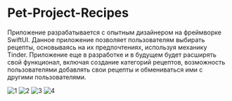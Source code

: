 # Pet-Project-Recipes

Приложение разрабатывается с опытным дизайнером на фреймворке SwiftUI. Данное приложение позволяет пользователям выбирать рецепты, основываясь на их предпочтениях, используя механику Tinder. Приложение еще в разработке и в будущем будет расширять свой функционал, включая создание категорий рецептов, возможность пользователями добавлять свои рецепты и обмениваться ими с другими пользователями.

![1](https://user-images.githubusercontent.com/124436982/229427502-72c84c6a-62fb-45fa-91b0-7f7fbbc86632.png)
![2](https://user-images.githubusercontent.com/124436982/229427506-c5f46613-3026-4c2d-92cf-e5b572ea54b1.png)
![3](https://user-images.githubusercontent.com/124436982/229427509-22b7bcf7-7927-4b91-a679-729f2a366b8d.png)
![4](https://user-images.githubusercontent.com/124436982/229427513-3c65f066-dad1-4a43-ab14-04416aa0ab0e.png)
